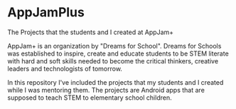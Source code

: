 # AppJamPlus
The Projects that the students and I created at AppJam+

AppJam+ is an organization by "Dreams for School".
Dreams for Schools was established to inspire, create and educate students to be STEM literate with hard and soft skills needed to become the critical thinkers, creative leaders and technologists of tomorrow.

In this repository I've included the projects that my students and I created while I was mentoring them.
The projects are Android apps that are supposed to teach STEM to elementary school children.
